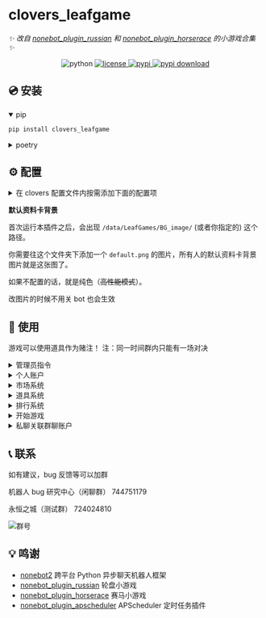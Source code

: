<!-- markdownlint-disable MD031 MD033 MD036 MD041 -->

# clovers_leafgame

_✨ 改自 [nonebot_plugin_russian](https://github.com/HibiKier/nonebot_plugin_russian) 和 [nonebot_plugin_horserace](https://github.com/shinianj/nonebot_plugin_horserace) 的小游戏合集 ✨_

<div align="center">
<img src="https://img.shields.io/badge/python-3.12+-blue.svg" alt="python">
<a href="./LICENSE">
  <img src="https://img.shields.io/github/license/KarisAya/clovers_leafgame.svg" alt="license">
</a>
<a href="https://pypi.python.org/pypi/clovers_leafgame">
  <img src="https://img.shields.io/pypi/v/clovers_leafgame.svg" alt="pypi">
</a>
<a href="https://pypi.python.org/pypi/clovers_leafgame">
  <img src="https://img.shields.io/pypi/dm/clovers_leafgame" alt="pypi download">
</a>

</div>

## 💿 安装

<details open>

<summary>pip</summary>

```bash
pip install clovers_leafgame
```

</details>

<details>

<summary>poetry</summary>

```bash
poetry add clovers_leafgame
```

</details>

## ⚙️ 配置

<details>

<summary>在 clovers 配置文件内按需添加下面的配置项</summary>

```toml
[clovers_leafgame]
# 主路径
main_path = "D:\\linbot\\LiteGames"
# 默认显示字体
fontname = "simsun"
# 默认备用字体
fallback_fonts = [ "Arial", "Tahoma", "Microsoft YaHei", "Segoe UI", "Segoe UI Emoji", "Segoe UI Symbol", "Helvetica Neue", "PingFang SC", "Hiragino Sans GB", "Source Han Sans SC", "Noto Sans SC", "Noto Sans CJK JP", "WenQuanYi Micro Hei", "Apple Color Emoji", "Noto Color Emoji",]

["clovers_leafgame.modules.account"]
# 每日签到的范围
sign_gold = [ 200, 500,]
# 标记字符串（不要动）
clovers_marking = "ＬＵＣＫＹ ＣＬＯＶＥＲ"
revolution_marking = " ＣＡＰＩＴＡＬＩＳＴ "
debug_marking = "  ＯＦＦＩＣＩＡＬ  "

["clovers_leafgame.modules.game"]
# 超时时间
timeout = 60
# 默认赌注
default_bet = 200

["clovers_leafgame.modules.game.horse_race"]
# 玩家人数范围
range_of_player_numbers = [ 2, 8,]
# 跑道长度
setting_track_length = 30
# 随机位置事件，能够随机到的跑道范围
random_move_range = [ 0, 0.8,]
# 每回合基础移动范围
base_move_range = [ 1, 3,]
# 事件概率
event_randvalue = 450

["clovers_leafgame.modules.market"]
# 重置冷却时间，设置为0禁用发起重置
revolt_cd = 28800
# 重置的基尼系数
revolt_gini = 0.68
# 重置签到的范围
revolt_gold = [ 1000, 2000,]
# 注册公司金币数
company_public_gold = 20000

["clovers_leafgame.modules.prop"]
# 抽卡所需金币
gacha_gold = 50
# 礼包金币范围
packet_gold = [ 200, 2000,]
# 幸运硬币赌注范围
luckey_coin = [ 2000, 100000,]
```

</details>

**默认资料卡背景**

首次运行本插件之后，会出现 `/data/LeafGames/BG_image/` (或者你指定的) 这个路径。

你需要往这个文件夹下添加一个 `default.png` 的图片，所有人的默认资料卡背景图片就是这张图了。

如果不配置的话，就是纯色（~~高性能模式~~）。

改图片的时候不用关 bot 也会生效

## 🎉 使用

游戏可以使用道具作为赌注！
注：同一时间群内只能有一场对决

<details>
  
<summary>管理员指令</summary>

`获取 【道具名】 【数量】`

获取相应数量的道具

`冻结资产@someone`

查封 at 的群友的全部资产。

由于游戏市场机制过于简单导致运营时间长了以后会出现金币数量离谱的玩家

如果金币持有量过于离谱，可以使用`冻结资产`查封。

`继承群账户 【被继承群】 -> 【继承群】`

把群被继承群全部的资产转移到继承群

`数据验证`

修复存档数据

`保存数据`

在关 bot 前需要保存数据，不然会回档到上次自动保存的时间点

`刷新每日`

刷新每日签到，补贴，金币转移上限，所有人时效道具的剩余时间-1

`数据备份`

备份游戏数据文件

`刷新市场`

刷新一次市场波动模拟

</details>

<details>
  
<summary>个人账户</summary>

`设置背景 【图片】 【蒙版类型】`

两个参数都是可选参数。

蒙版类型：默认，高斯模糊，透明，html 颜色代码（支持透明度）

设置我的资料卡显示的背景图片和蒙版类型。

`删除背景`

将资料卡显示的背景图片设置为默认

`金币签到`

玩家每日可签到一次，每日 0 点刷新。

`发红包 【金额】 @someone`

给 at 的用户发金币

`送道具 【道具名】 【道具数量】 @someone`

给 at 的用户送指定数量的道具（可以不填道具数量，默认为 1）。可以送路灯挂件牌，道具名：路灯挂件标记。

`【道具名】查询`

查看自己的道具数量，如`金币查询`，`钻石查询`

`我的资料卡`

查看个人账户详细资料

`我的道具【详情】`

参数可选。

查看自己的道具列表

`股票查询`

查看自己的股票以及报价

`群金库查看`

查看本群公有道具和股票。

`群金库存 【道具名或股票名】 【数量】`

向群金库里面存入相应数量的道具或股票。

`群金库取 【道具名或股票名】 【数量】`

从群金库里面取出相应数量的道具或股票，需要管理员以上权限。

`群资料卡`

查看本群的详细信息

</details>

<details>

<summary>市场系统</summary>

`发起重置`

按比例清空前十名的金币，第一名进入路灯挂件榜。公司等级+1。

`重置签到`

每次重置后可领取一次，当群内的基尼系数大于设定值可发起重置，重置后可进行一次重置签到。

每日刷新有几率刷新重置签到。

`金币转移 【公司名】 【金额】`

跨群转移金币到目标账户，如果金额为负数则是从目标账户跨群转移金币到本群账户

`金币转入 【金额】`

从个人账户向本群转入金币，如果金额为负数则是从本群向个人账户转入金币

个人账户的金币为标准金币，汇率等于 1 级公司金币

`市场注册 【公司名】 @bot`

权限：[群主，管理员，超管]

当本群符合市场注册条件时，可以使用此指令把此群号注册到市场。

`公司重命名 【公司名】 @bot`

权限：[群主，管理员，超管]

修改本公司在市场上的注册名称

`市场信息 公司名`

查看指定公司的详细信息

`市场信息`

查看市场上所有公司的简略信息

`购买 【公司名】 【数量】 【最高单价】`

<details>

<summary>购买指定公司的股票</summary>

公司名和数量必须指定。

购买公司的股票时你的金币会同时补充为公司的资产。

所以大量`购买`某公司股票会使该公司股价明显上涨。同样，大量`结算`某公司股票会使该公司股价明显下跌。

`最高单价`为购买时限制的最高单价

例：

假如文文日报社 10 金币 1 股。

发送指令 `购买 文文日报社 2000` 购买 2000 股该公司股票。

假设购买之后，文文日报社上涨到 15 金币 1 股。

如果发送指令 `购买 文文日报社 2000 12`

那么购买的股票数可能会小于 2000 股，因为`最高单价`参数在 文文日报社 股价为 12 金币时停止继续购买。

</details>

`出售 【公司名】 【数量】 【报价】`

<details>

<summary>结算指定公司的股票</summary>

公司名和数量必须指定。

结算公司的股票时公司的金币会同时减少。

所以大量`结算`某公司股票会使该公司股价明显下跌。

当指定报价时，如果当前市场报价高于指定报价才会出售。

不指定报价时，下次市场刷新会按照自动价格全部出售

</details>

</details>

<details>
  
<summary>道具系统</summary>

`@bot【N】连抽卡` `@bot【N】连`

抽取指定数量的道具，在私聊抽卡不用 at。

`使用道具 【道具名】 【数量】 【其他参数】`

只有道具名是必选参数，数量默认为 1

部分道具可使用，可以用此指令使用道具。

如果在数量位置的参数不可格式化为数字，数量会被指定为 1，在数量位置的参数会进入其他参数。

道具有全局道具，群内道具，永久道具，时效道具。

[道具效果](https://github.com/KarisAya/clovers_leafgame/blob/master/clovers_leafgame/modules/prop/props_library.json)

**临时维护凭证**

_使用 exec 执行代码字符串_

**空气礼包**

_每种空气各获得一个_

**随机红包**

_打开后可以获得随机金币。_

**重开券**

_重置自己的本群账户_

**幸运硬币**

_需要数量参数，有 50%的概率获得金币，50%的概率失去金币。_

**超级幸运硬币**

_有 50%的概率金币翻倍，50%的概率金币清零。没有上限_

**道具兑换券**

_群内道具,永久道具_

_兑换任意一个非特殊道具，使用此道具不需要持有本道具。_

_使用道具时，优先扣除道具库存，超出库存的数量用金币补充，每个 50 次抽卡所需金币。_

_需要指定其它参数为道具名_

_使用方法：_

_`使用道具 道具兑换券 超级幸运硬币` 兑换一个超级幸运硬币_

_`使用道具 道具兑换券 10 超级幸运硬币` 兑换 10 个超级幸运硬币_

**绯红迷雾之书**

_把你的个人数据回溯到到任意时间节点。可回溯的时间节点有多少取决于服务器备份设置_

**恶魔轮盘**

_名下所有账户的金币与股票净值翻 10 倍，或清空。_

</details>

<details>
  
<summary>排行系统</summary>

`【道具名或排名标题】排行`

查看本群玩家在本群持有道具的数量（或排名数据）排行

如 `金币排行` 查看本群金币数排行

`【道具名或排名标题】总排行`

查看所有玩家的全部账户的道具总数量（或排名数据）排行

如果指定的道具名是群内道具，那么计算总数时会计算道具所在群汇率

**排名标题**

`胜场`,`连胜`,`败场`,`连败`,`路灯挂件`

</details>

<details>

<summary>开始游戏</summary>

所有游戏都可以通过下方的指令发起

`发起游戏指令 【下注道具】 【下注数量】 【其它参数】@someone`

发起游戏指令的所有参数都可忽略

`下注道具` 默认为金币

`下注数量` 默认为 0

`其它参数` 默认为空。如果想要给其它参数传入一个可以被格式化为数字的字符串，那么必须要有下注数量。

`at` 指定接受挑战对象

游戏对局可以使用如下指令处理

`接受挑战`

`拒绝挑战`

`认输`

`超时结算` （60 秒）

`游戏重置` （需要游戏对局超时）

**发起游戏指令**

<details>

<summary>俄罗斯轮盘</summary>

**发起**

`俄罗斯轮盘`

其它参数为装弹数

**进行**

`开枪 【N】`

**规则**

通过 装弹 来对其他人发起决斗，轮流开枪，直到运气不好的人先去世。

</details>

<details>

<summary>掷骰子</summary>

**发起**

`掷骰子`

**进行**

`开数`

**规则**

通过 掷骰子 来对其他人发起决斗，先手事先展示自己的组合。

后手可选择认输或继续开数，如后手开数则赌注翻倍。

先比组合，再比点数。

组合：满（5 个相同） > 串（4 个相同） > 条（3 个相同） > 两对（2 组 2 个相同） > 对（2 个相同） > 散（全不相同）

</details>

<details>

<summary>扑克对战</summary>

**发起**

`扑克对战`

**进行**

`出牌 1/2/3`

**规则**

通过 扑克对战 来对其他人对战，打出自己的手牌。当对方的血量小于 1 或者在自己回合出牌前血量>40 即可获胜。

牌库有两副共 104 张牌，当牌库没有牌了就以目前血量结算，结束游戏。

先手初始点数：HP 20 SP 0 DEF 0

后手初始点数：HP 25 SP 2 DEF 0

每回合抽三张牌，打出其中的一张作为行动牌，弃掉剩余手牌。**特别注意：防御牌作为行动牌是攻击**

之后对方摇一个 20 面骰子，如果点数小于对方 SP 则从牌库翻出一张牌作为技能牌打出，按照技能牌点数扣除对方 SP 点。

| 花色 | 描述 | 行动牌效果 | 技能牌效果 |
| ---- | ---- | ---------- | ---------- |
| 黑桃 | 防御 | 打出攻击   | 增加 DEF   |
| 红桃 | 生命 | 恢复 HP    | 恢复 HP    |
| 梅花 | 技能 | 主动技能   | 增加 SP    |
| 方片 | 攻击 | 打出攻击   | 打出反击   |

主动技能：摇一个 20 面骰子，如果点数小于自身 SP 则把剩余两张手牌作为技能牌全部打出，按照技能牌点数扣除自身 SP 点

ACE 技能：摇一个 6 面骰子，把打出的 ACE 牌点替换成摇出的点数，再把三张手牌全部作为技能牌打出，按照技能牌点数扣除自身 SP 点

</details>

<details>

<summary>同花顺</summary>

**发起**

`同花顺` `梭哈`

其它参数为等级 1-5，默认为 1，和手牌的大小相关。

**进行**

`看牌`

在开牌前可以确认自己的手牌。可私聊看牌（需要添加 bot 好友）

`开牌`

**规则**

通过 同花顺 来对其他人对战，先手看牌开牌，后手看牌开牌，直到一方认输或点数大的获胜。

组合：同花顺 > 四条 > 葫芦 > 同花 > 顺子 > 三条 > 两对 > 一对 > 散牌

花色：黑桃 > 红桃 > 梅花 > 方片

</details>

<details>

<summary>21点</summary>

**发起**

`21点`

对战双方需要添加 bot 好友

**进行**

`抽牌`

抽一张牌

`停牌`

停止抽牌

`双倍下注`

抽一张牌并停牌，赌注翻倍。

**规则**

赌注上限为单次 5 倍赌注上限

通过 21 点 来对其他人对战，手牌点数大的获胜。

游戏中点数超过 21 会直接失败。

</details>

<details>

<summary>西部对战</summary>

**发起**

`西部对战 金额 at`

对战双方需要添加 bot 好友

**进行（私聊 bot）**

`装弹` `开枪` `闪避` `闪枪` `预判开枪`

**规则**

赌注上限为 5 倍赌注上限

双方私聊 bot 本轮的行动

双方初始 1 发子弹，装弹上限为 6 发子弹（6 发可以继续装弹，但是子弹数不会再增加了）。

如果双方同时`开枪`，那么子弹会发生碰撞。本轮平局

`装弹` 在 **初始位置** 行动，剩余子弹数+1。会被 `开枪` `闪枪` 击杀

`闪避` 去 **闪避位置** ，不会消耗子弹。会被 `预判开枪` 击杀

`开枪` 在 **初始位置** 行动，打对方 **初始位置** ，剩余子弹数-1 击杀 `装弹` `预判开枪`

`闪枪` 去 **闪避位置** ，打对方 **初始位置** ，剩余子弹数-1 击杀 `装弹` `开枪`

`预判开枪` 在 **初始位置** 行动，打对方 **闪避位置** ，剩余子弹数-1 击杀 `闪避` `闪枪`

注：预判开枪不会与闪枪发生子弹碰撞，因为预判开枪速度比闪避开枪速度快。

</details>

<details>

<summary>赛马小游戏</summary>

~~抄~~改自 [nonebot_plugin_horserace](https://github.com/shinianj/nonebot_plugin_horserace)

~~发言复刻~~ 请不要在使用此插件时出现报错去找原作者（冲我来，发 issue，我已经准备好赴死了）

`赛马创建`

第一位玩家发起活动

`赛马加入 你的马儿名称`

花费报名费，加入你的赛马

`赛马开始`

如果有足够的人加入了游戏，那么可以通过本指令开始游戏

`赛马暂停`

暂停本群的赛马，稍后可以用`赛马开始`继续游戏

**自定义事件包方式**

详细信息请参考：

[事件添加相关.txt](https://github.com/shinianj/nonebot_plugin_horserace/blob/main/%E4%BA%8B%E4%BB%B6%E6%B7%BB%E5%8A%A0%E7%9B%B8%E5%85%B3.txt)

[事件详细模板.txt](https://github.com/shinianj/nonebot_plugin_horserace/blob/main/%E4%BA%8B%E4%BB%B6%E8%AF%A6%E7%BB%86%E6%A8%A1%E6%9D%BF.txt)

写完的 json 文件放入 events/horserace 文件夹中就能跑了（除非你写错了，在加载事件时会失败，但不会影响其他事件加载也不会让你的 bot 崩了）

</details>

<details>

<summary>堡垒战</summary>

待补充

</details>

</details>

<details>

<summary>私聊关联群聊账户</summary>

可以在私聊签到、抽卡、使用道具、查看我的金币/道具/资料卡、查看排行，购买或结算股票，以及进行游戏等操作。

不过你直接去的话大概会提示关未联群聊账户（

连接账户的方法

1. 在群里发送`@bot关联账户`私聊账户就会关联到本群里
2. 私聊发送`关联账户`再根据提示输入群号私聊账户就会关联到群号所指的群
3. 进行游戏时账户会连接到游戏正在进行的群。

**如果你正在一场游戏中,然后把账户关联到别的群了，那么你会找不到对局。**

**请不要在游戏中修改关联的账户，如果不慎修改还想继续本场对局的话，那么请关联到对局所在的群。**

**请不要同时在多个群进行游戏，如果非要在多个群进行游戏，那么请注意发送游戏进行的指令之前账户是否关联到了对局所在的群。**

</details>

## 📞 联系

如有建议，bug 反馈等可以加群

机器人 bug 研究中心（闲聊群） 744751179

永恒之城（测试群） 724024810

![群号](https://github.com/KarisAya/clovers/blob/master/%E9%99%84%E4%BB%B6/qrcode_1676538742221.jpg)

## 💡 鸣谢

- [nonebot2](https://github.com/nonebot/nonebot2) 跨平台 Python 异步聊天机器人框架
- [nonebot_plugin_russian](https://github.com/HibiKier/nonebot_plugin_russian) 轮盘小游戏
- [nonebot_plugin_horserace](https://github.com/shinianj/nonebot_plugin_horserace) 赛马小游戏
- [nonebot_plugin_apscheduler](https://github.com/nonebot/plugin-apscheduler) APScheduler 定时任务插件
